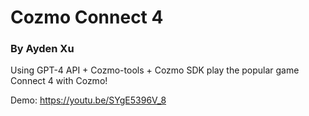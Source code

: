 # Cozmo Connect 4
### By Ayden Xu

Using GPT-4 API + Cozmo-tools + Cozmo SDK play the popular game Connect 4 with Cozmo!

Demo: https://youtu.be/SYgE5396V_8
